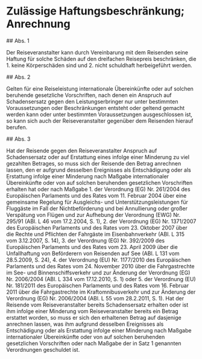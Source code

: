 # Zulässige Haftungsbeschränkung; Anrechnung



\#\# Abs. 1

 Der Reiseveranstalter kann durch Vereinbarung mit dem Reisenden seine Haftung für solche Schäden auf den dreifachen Reisepreis beschränken, die  1\.
 keine Körperschäden sind und
 2\.
 nicht schuldhaft herbeigeführt werden.


\#\# Abs. 2

 Gelten für eine Reiseleistung internationale Übereinkünfte oder auf solchen beruhende gesetzliche Vorschriften, nach denen ein Anspruch auf Schadensersatz gegen den Leistungserbringer nur unter bestimmten Voraussetzungen oder Beschränkungen entsteht oder geltend gemacht werden kann oder unter bestimmten Voraussetzungen ausgeschlossen ist, so kann sich auch der Reiseveranstalter gegenüber dem Reisenden hierauf berufen.

\#\# Abs. 3

 Hat der Reisende gegen den Reiseveranstalter Anspruch auf Schadensersatz oder auf Erstattung eines infolge einer Minderung zu viel gezahlten Betrages, so muss sich der Reisende den Betrag anrechnen lassen, den er aufgrund desselben Ereignisses als Entschädigung oder als Erstattung infolge einer Minderung nach Maßgabe internationaler Übereinkünfte oder von auf solchen beruhenden gesetzlichen Vorschriften erhalten hat oder nach Maßgabe  1\.
 der Verordnung (EG) Nr. 261/2004 des Europäischen Parlaments und des Rates vom 11\. Februar 2004 über eine gemeinsame Regelung für Ausgleichs\- und Unterstützungsleistungen für Fluggäste im Fall der Nichtbeförderung und bei Annullierung oder großer Verspätung von Flügen und zur Aufhebung der Verordnung (EWG) Nr. 295/91 (ABl. L 46 vom 17\.2\.2004, S. 1\),
 2\.
 der Verordnung (EG) Nr. 1371/2007 des Europäischen Parlaments und des Rates vom 23\. Oktober 2007 über die Rechte und Pflichten der Fahrgäste im Eisenbahnverkehr (ABl. L 315 vom 3\.12\.2007, S. 14\),
 3\.
 der Verordnung (EG) Nr. 392/2009 des Europäischen Parlaments und des Rates vom 23\. April 2009 über die Unfallhaftung von Beförderern von Reisenden auf See (ABl. L 131 vom 28\.5\.2009, S. 24\),
 4\.
 der Verordnung (EU) Nr. 1177/2010 des Europäischen Parlaments und des Rates vom 24\. November 2010 über die Fahrgastrechte im See\- und Binnenschiffsverkehr und zur Änderung der Verordnung (EG) Nr. 2006/2004 (ABl. L 334 vom 17\.12\.2010, S. 1\) oder
 5\.
 der Verordnung (EU) Nr. 181/2011 des Europäischen Parlaments und des Rates vom 16\. Februar 2011 über die Fahrgastrechte im Kraftomnibusverkehr und zur Änderung der Verordnung (EG) Nr. 2006/2004 (ABl. L 55 vom 28\.2\.2011, S. 1\).
Hat der Reisende vom Reiseveranstalter bereits Schadensersatz erhalten oder ist ihm infolge einer Minderung vom Reiseveranstalter bereits ein Betrag erstattet worden, so muss er sich den erhaltenen Betrag auf dasjenige anrechnen lassen, was ihm aufgrund desselben Ereignisses als Entschädigung oder als Erstattung infolge einer Minderung nach Maßgabe internationaler Übereinkünfte oder von auf solchen beruhenden gesetzlichen Vorschriften oder nach Maßgabe der in Satz 1 genannten Verordnungen geschuldet ist. 

